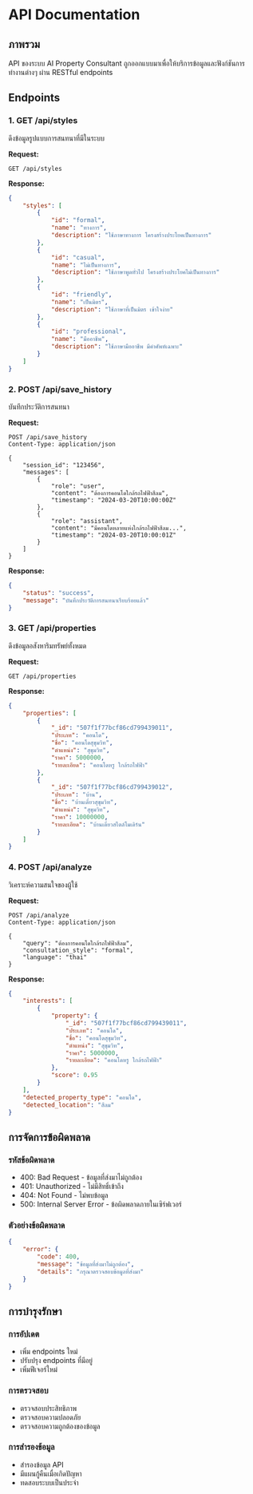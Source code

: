 # API Documentation

## ภาพรวม

API ของระบบ AI Property Consultant ถูกออกแบบมาเพื่อให้บริการข้อมูลและฟังก์ชันการทำงานต่างๆ ผ่าน RESTful endpoints

## Endpoints

### 1. GET /api/styles
ดึงข้อมูลรูปแบบการสนทนาที่มีในระบบ

**Request:**
```http
GET /api/styles
```

**Response:**
```json
{
    "styles": [
        {
            "id": "formal",
            "name": "ทางการ",
            "description": "ใช้ภาษาทางการ โครงสร้างประโยคเป็นทางการ"
        },
        {
            "id": "casual",
            "name": "ไม่เป็นทางการ",
            "description": "ใช้ภาษาพูดทั่วไป โครงสร้างประโยคไม่เป็นทางการ"
        },
        {
            "id": "friendly",
            "name": "เป็นมิตร",
            "description": "ใช้ภาษาที่เป็นมิตร เข้าใจง่าย"
        },
        {
            "id": "professional",
            "name": "มืออาชีพ",
            "description": "ใช้ภาษามืออาชีพ มีคำศัพท์เฉพาะ"
        }
    ]
}
```

### 2. POST /api/save_history
บันทึกประวัติการสนทนา

**Request:**
```http
POST /api/save_history
Content-Type: application/json

{
    "session_id": "123456",
    "messages": [
        {
            "role": "user",
            "content": "ต้องการคอนโดใกล้รถไฟฟ้าสีลม",
            "timestamp": "2024-03-20T10:00:00Z"
        },
        {
            "role": "assistant",
            "content": "มีคอนโดหลายแห่งใกล้รถไฟฟ้าสีลม...",
            "timestamp": "2024-03-20T10:00:01Z"
        }
    ]
}
```

**Response:**
```json
{
    "status": "success",
    "message": "บันทึกประวัติการสนทนาเรียบร้อยแล้ว"
}
```

### 3. GET /api/properties
ดึงข้อมูลอสังหาริมทรัพย์ทั้งหมด

**Request:**
```http
GET /api/properties
```

**Response:**
```json
{
    "properties": [
        {
            "_id": "507f1f77bcf86cd799439011",
            "ประเภท": "คอนโด",
            "ชื่อ": "คอนโดสุขุมวิท",
            "ตำแหน่ง": "สุขุมวิท",
            "ราคา": 5000000,
            "รายละเอียด": "คอนโดหรู ใกล้รถไฟฟ้า"
        },
        {
            "_id": "507f1f77bcf86cd799439012",
            "ประเภท": "บ้าน",
            "ชื่อ": "บ้านเดี่ยวสุขุมวิท",
            "ตำแหน่ง": "สุขุมวิท",
            "ราคา": 10000000,
            "รายละเอียด": "บ้านเดี่ยวสไตล์โมเดิร์น"
        }
    ]
}
```

### 4. POST /api/analyze
วิเคราะห์ความสนใจของผู้ใช้

**Request:**
```http
POST /api/analyze
Content-Type: application/json

{
    "query": "ต้องการคอนโดใกล้รถไฟฟ้าสีลม",
    "consultation_style": "formal",
    "language": "thai"
}
```

**Response:**
```json
{
    "interests": [
        {
            "property": {
                "_id": "507f1f77bcf86cd799439011",
                "ประเภท": "คอนโด",
                "ชื่อ": "คอนโดสุขุมวิท",
                "ตำแหน่ง": "สุขุมวิท",
                "ราคา": 5000000,
                "รายละเอียด": "คอนโดหรู ใกล้รถไฟฟ้า"
            },
            "score": 0.95
        }
    ],
    "detected_property_type": "คอนโด",
    "detected_location": "สีลม"
}
```

## การจัดการข้อผิดพลาด

### รหัสข้อผิดพลาด
- 400: Bad Request - ข้อมูลที่ส่งมาไม่ถูกต้อง
- 401: Unauthorized - ไม่มีสิทธิ์เข้าถึง
- 404: Not Found - ไม่พบข้อมูล
- 500: Internal Server Error - ข้อผิดพลาดภายในเซิร์ฟเวอร์

### ตัวอย่างข้อผิดพลาด
```json
{
    "error": {
        "code": 400,
        "message": "ข้อมูลที่ส่งมาไม่ถูกต้อง",
        "details": "กรุณาตรวจสอบข้อมูลที่ส่งมา"
    }
}
```

## การบำรุงรักษา

### การอัปเดต
- เพิ่ม endpoints ใหม่
- ปรับปรุง endpoints ที่มีอยู่
- เพิ่มฟีเจอร์ใหม่

### การตรวจสอบ
- ตรวจสอบประสิทธิภาพ
- ตรวจสอบความปลอดภัย
- ตรวจสอบความถูกต้องของข้อมูล

### การสำรองข้อมูล
- สำรองข้อมูล API
- มีแผนกู้คืนเมื่อเกิดปัญหา
- ทดสอบระบบเป็นประจำ 